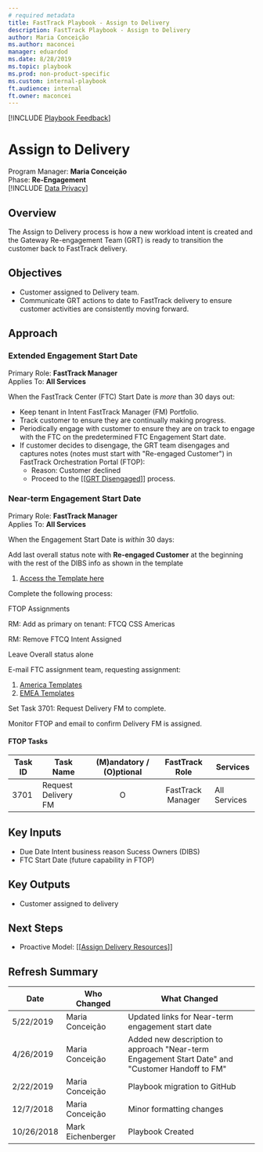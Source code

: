 ```yaml
---  
# required metadata   
title: FastTrack Playbook - Assign to Delivery  
description: FastTrack Playbook - Assign to Delivery  
author: Maria Conceição  
ms.author: maconcei  
manager: eduardod  
ms.date: 8/28/2019  
ms.topic: playbook  
ms.prod: non-product-specific  
ms.custom: internal-playbook  
ft.audience: internal  
ft.owner: maconcei  
---  
```

[!INCLUDE [Playbook Feedback](./includes/questions-feedback.md)]  

# Assign to Delivery

Program Manager: **Maria Conceição**  
Phase: **Re-Engagement**  
[!INCLUDE [Data Privacy](./includes/playbook-data-privacy.md)]  

## Overview

The Assign to Delivery process is how a new workload intent is created
and the Gateway Re-engagement Team (GRT) is ready to transition the
customer back to FastTrack delivery. 

## Objectives

  - Customer assigned to Delivery team.
  - Communicate GRT actions to date to FastTrack delivery to ensure
    customer activities are consistently moving forward.

## Approach

### Extended Engagement Start Date

Primary Role: **FastTrack Manager**  
Applies To: **All Services**

When the FastTrack Center (FTC) Start Date is *more* than 30 days out:

  - Keep tenant in Intent FastTrack Manager (FM) Portfolio.
  - Track customer to ensure they are continually making progress.
  - Periodically engage with customer to ensure they are on track to
    engage with the FTC on the predetermined FTC Engagement Start date.
  - If customer decides to disengage, the GRT team disengages and
    captures notes (notes must start with "Re-engaged Customer") in
    FastTrack Orchestration Portal (FTOP)​:
      - Reason: Customer declined
      - Proceed to the \[\[[GRT
        Disengaged](./re-engagement-team-disengaged.md)\]\]
        process.  

### Near-term Engagement Start Date

Primary Role: **FastTrack Manager**  
Applies To: **All Services**

When the Engagement Start Date is *within* 30 days​​:

Add last over​all status note with **Re-engaged Customer** at the
beginning with the rest of the DIBS info as shown in the template

1.  [Access the Template
    here](https://microsoft.sharepoint.com/:w:/r/teams/ftccm/FTC%20Documents/Gateway/ReEngagement/Process/GRT%20-%20Overall%20FTOP%20Status%20Note%20-%20DIBS%20Template%20for%20Delivery.docx?d=wdf47ea030ec94f50a307aac464ac0998&csf=1)  
      

Complete the following process:  

FTOP Assignments

RM: Add as primary on tenant: FTCQ CSS Americas

RM: Remove FTCQ Intent Assigned

Leave Overall status alone

E-mail FTC assignment team, requesting assignment:

1.  [America
    Templates](https://microsoft.sharepoint.com/teams/ftccm/FTC%20Documents/Gateway/ReEngagement/Process/GRT%20-%20ASSIGNMENT%20email%20templates)  
2.  [EMEA
    Templates](https://microsoft.sharepoint.com/teams/ftccm/FTC%20Documents/Gateway/ReEngagement/Process/GRT%20-%20ASSIGNMENT%20email%20templates)  
      

Set Task 3701: Request Delivery FM to complete.  

Monitor FTOP and email to confirm Delivery FM is assigned.​  

  

#### FTOP Tasks

| Task ID | Task Name           | (M)andatory / (O)ptional |  FastTrack Role   | Services     |
| ------- | ------------------- | :----------------------: | :---------------: | ------------ |
| 3701    | Request Delivery FM |            O             | FastTrack Manager | All Services |

## Key Inputs

  - Due Date Intent business reason Sucess Owners (DIBS)
  - FTC Start Date (future capability in FTOP)

## Key Outputs

  - Customer assigned to delivery

## Next Steps

  - Proactive Model: \[\[[Assign Delivery
    Resources](./assignment-assign-delivery-resources.md)\]\]  

## Refresh Summary

| Date       | Who Changed       | What Changed                                                                                     |
| ---------- | ----------------- | ------------------------------------------------------------------------------------------------ |
| 5/22/2019  | Maria Conceição   | Updated links for Near-term engagement start date                                                |
| 4/26/2019  | Maria Conceição   | Added new description to approach "Near-term Engagement Start Date" and "Customer Handoff to FM" |
| 2/22/2019  | Maria Conceição   | Playbook migration to GitHub                                                                     |
| 12/7/2018  | Maria Conceição   | Minor formatting changes                                                                         |
| 10/26/2018 | Mark Eichenberger | Playbook Created                                                                                 |
